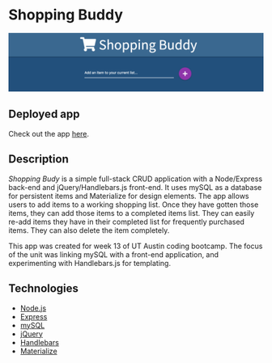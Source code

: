# Shopping Buddy

![header image](/public/assets/imgs/teaser.png)

## Deployed app
	
Check out the app [here](https://immense-plains-16744.herokuapp.com/).

## Description

*Shopping Budy* is a simple full-stack CRUD application with a Node/Express back-end and jQuery/Handlebars.js front-end. It uses mySQL as a database for persistent items and Materialize for design elements. The app allows users to add items to a working shopping list. Once they have gotten those items, they can add those items to a completed items list. They can easily re-add items they have in their completed list for frequently purchased items. They can also delete the item completely. 

This app was created for week 13 of UT Austin coding bootcamp. The focus of the unit was linking mySQL with a front-end application, and experimenting with Handlebars.js for templating. 

## Technologies
- [Node.js](https://nodejs.org/en/)
- [Express](https://expressjs.com/)
- [mySQL](https://www.mysql.com/)
- [jQuery](https://jquery.com/)
- [Handlebars](https://handlebarsjs.com/)
- [Materialize](http://materializecss.com/)